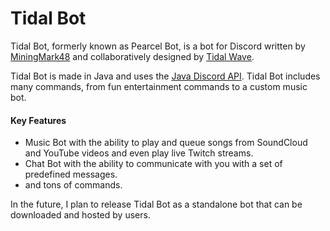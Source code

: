 # Tidal Bot
Tidal Bot, formerly known as Pearcel Bot, is a bot for Discord written by [MiningMark48](http://miningmark48.xyz) and collaboratively designed by [Tidal Wave](http://tw.miningmark48.xyz).

Tidal Bot is made in Java and uses the [Java Discord API](https://github.com/DV8FromTheWorld/JDA). Tidal Bot includes many commands, from fun entertainment commands to a custom music bot.

#### Key Features

- Music Bot with the ability to play and queue songs from SoundCloud and YouTube videos and even play live Twitch streams.
- Chat Bot with the ability to communicate with you with a set of predefined messages.
- and tons of commands.



In the future, I plan to release Tidal Bot as a standalone bot that can be downloaded and hosted by users.